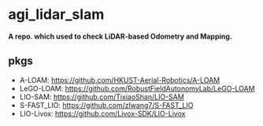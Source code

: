 # agi_lidar_slam
**A repo. which used to check LiDAR-based Odometry and Mapping.**

## pkgs

- A-LOAM: https://github.com/HKUST-Aerial-Robotics/A-LOAM
- LeGO-LOAM: https://github.com/RobustFieldAutonomyLab/LeGO-LOAM
- LIO-SAM: https://github.com/TixiaoShan/LIO-SAM
- S-FAST_LIO: https://github.com/zlwang7/S-FAST_LIO
- LIO-Livox: https://github.com/Livox-SDK/LIO-Livox
